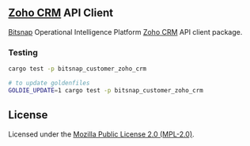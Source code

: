## [Zoho CRM]() API Client

[Bitsnap](https://bitsnap.io) Operational Intelligence Platform [Zoho CRM]() API client package.

### Testing

```bash
cargo test -p bitsnap_customer_zoho_crm

# to update goldenfiles
GOLDIE_UPDATE=1 cargo test -p bitsnap_customer_zoho_crm
```

## License

Licensed under the [Mozilla Public License 2.0 (MPL-2.0)](../../LICENSE).
